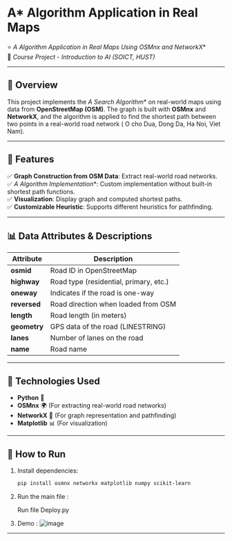 # A* Algorithm Application in Real Maps

⭐ **A* Algorithm Application in Real Maps Using OSMnx and NetworkX**  
📌 *Course Project - Introduction to AI (SOICT, HUST)*

---

## 📌 Overview
This project implements the **A* Search Algorithm** on real-world maps using data from **OpenStreetMap (OSM)**. The graph is built with **OSMnx** and **NetworkX**, and the algorithm is applied to find the shortest path between two points in a real-world road network ( O cho Dua, Dong Da, Ha Noi, Viet Nam).

---

## 📂 Features
✅ **Graph Construction from OSM Data**: Extract real-world road networks.  
✅ **A* Algorithm Implementation**: Custom implementation without built-in shortest path functions.  
✅ **Visualization**: Display graph and computed shortest paths.  
✅ **Customizable Heuristic**: Supports different heuristics for pathfinding.  

---

## 📊 Data Attributes & Descriptions
| Attribute  | Description |
|------------|-------------|
| **osmid**  | Road ID in OpenStreetMap |
| **highway** | Road type (residential, primary, etc.) |
| **oneway**  | Indicates if the road is one-way |
| **reversed** | Road direction when loaded from OSM |
| **length**  | Road length (in meters) |
| **geometry** | GPS data of the road (LINESTRING) |
| **lanes**  | Number of lanes on the road |
| **name**  | Road name |

---

## 📌 Technologies Used
- **Python** 🐍
- **OSMnx** 🌍 (For extracting real-world road networks)
- **NetworkX** 🔗 (For graph representation and pathfinding)
- **Matplotlib** 📊 (For visualization)

---

## 🚀 How to Run
1. Install dependencies:
   ```bash
   pip install osmnx networkx matplotlib numpy scikit-learn
   ```
2. Run the main file :
   
   Run file Deploy.py
   
4. Demo :
   ![image](https://github.com/user-attachments/assets/31651365-445e-4dbe-8257-f9aa87222dba)

---

